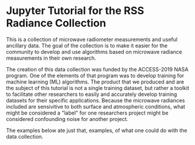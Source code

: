 # Jupyter Tutorial for the RSS Radiance Collection

This is a collection of microwave radiometer measurements and useful ancillary data.  The goal of the collection is to make it easier for the community to develop and use algorithms based on microwave radiance measurements in their own research.

The creation of this data collection was funded by the ACCESS-2019 NASA program.  One of the elements of that program was to develop training for machine learning (ML) algorithms.  The product that we produced and are the subject of this tutorial is not a single training dataset, but rather a toolkit to facilitate other researchers to easily and accurately develop training datasets for their specific applications.  Because the microwave radiances included are sensivitive to both surface and atmospheric conditions, what might be considered a "label" for one researchers project might be considered confounding noise for another project.

The examples below ate just that, examples, of what one could do with the data collection.